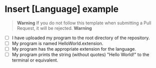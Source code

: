 # Insert [Language] example

<!-- Changed (Please ensure you have completed all the tasks on the list below. If you do not, your PR will be rejected.) -->
> __Warning__ 
> If you do not follow this template when submitting a Pull Request, it will be rejected.
> __Warning__

- [ ] I have uploaded my program to the root directory of the repository.
- [ ] My program is named HelloWorld.extension.
- [ ] My program has the appropriate extension for the language.
- [ ] My program prints the string (without quotes) "Hello World!" to the terminal or equivalent.

